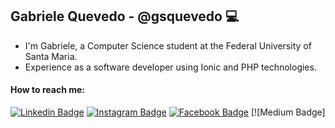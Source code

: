 ## Gabriele Quevedo - @gsquevedo 💻

  - I'm Gabriele, a Computer Science student at the Federal University of Santa Maria. <br>
  - Experience as a software developer using Ionic and PHP technologies. <br>
  
  #### How to reach me:
  [![Linkedin Badge](https://img.shields.io/badge/LinkedIn-0077B5?style=for-the-badge&logo=linkedin&logoColor=white)](https://www.linkedin.com/in/gsquevedo)
  [![Instagram Badge](https://img.shields.io/badge/Instagram-E4405F?style=for-the-badge&logo=instagram&logoColor=white)](https://www.instagram.com/gabiih_quevedo/?hl=pt-br)
  [![Facebook Badge](https://img.shields.io/badge/Medium-1877F2?style=for-the-badge&logo=medium&logoColor=white)](https://medium.com/@gabrielequevedo)
  [![Medium Badge]
<!--
**gsquevedo/gsquevedo** is a ✨ _special_ ✨ repository because its `README.md` (this file) appears on your GitHub profile.

Here are some ideas to get you started:

- 🔭 I’m currently working on ...
- 🌱 I’m currently learning ...
- 👯 I’m looking to collaborate on ...
- 🤔 I’m looking for help with ...
- 💬 Ask me about ...
- 📫 How to reach me: ...
- 😄 Pronouns: ...
- ⚡ Fun fact: ...
-->
